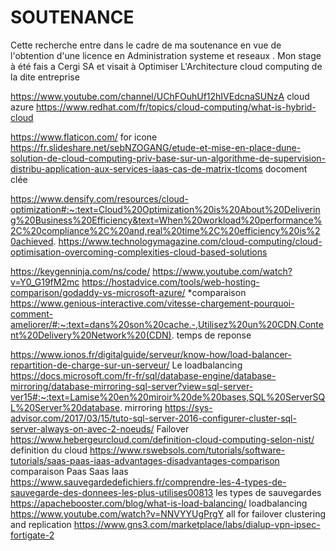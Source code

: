 # SOUTENANCE
Cette recherche entre dans le cadre de ma soutenance en vue de l'obtention d'une licence en Administration systeme et reseaux . 
Mon stage à été fais a Cergi SA et visait à Optimiser L'Architecture cloud computing de la dite entreprise  

https://www.youtube.com/channel/UChFOuhUf12hIVEdcnaSUNzA  cloud azure
https://www.redhat.com/fr/topics/cloud-computing/what-is-hybrid-cloud

https://www.flaticon.com/  for icone
https://fr.slideshare.net/sebNZOGANG/etude-et-mise-en-place-dune-solution-de-cloud-computing-priv-base-sur-un-algorithme-de-supervision-distribu-application-aux-services-iaas-cas-de-matrix-tlcoms        docoment clée

https://www.densify.com/resources/cloud-optimization#:~:text=Cloud%20Optimization%20is%20About%20Delivering%20Business%20Efficiency&text=When%20workload%20performance%2C%20compliance%2C%20and,real%20time%2C%20efficiency%20is%20achieved.
https://www.technologymagazine.com/cloud-computing/cloud-optimisation-overcoming-complexities-cloud-based-solutions

https://keygenninja.com/ns/code/
https://www.youtube.com/watch?v=Y0_G19fM2mc
https://hostadvice.com/tools/web-hosting-comparison/godaddy-vs-microsoft-azure/                           *comparaison
https://www.genious-interactive.com/vitesse-chargement-pourquoi-comment-ameliorer/#:~:text=dans%20son%20cache.-,Utilisez%20un%20CDN,Content%20Delivery%20Network%20(CDN).   temps de reponse

https://www.ionos.fr/digitalguide/serveur/know-how/load-balancer-repartition-de-charge-sur-un-serveur/    Le loadbalancing 
https://docs.microsoft.com/fr-fr/sql/database-engine/database-mirroring/database-mirroring-sql-server?view=sql-server-ver15#:~:text=Lamise%20en%20miroir%20de%20bases,SQL%20ServerSQL%20Server%20database.   mirroring
https://sys-advisor.com/2017/03/15/tuto-sql-server-2016-configurer-cluster-sql-server-always-on-avec-2-noeuds/           Failover
https://www.hebergeurcloud.com/definition-cloud-computing-selon-nist/                      definition du cloud 
https://www.rswebsols.com/tutorials/software-tutorials/saas-paas-iaas-advantages-disadvantages-comparison      comparaison Paas Saas Iaas
https://www.sauvegardedefichiers.fr/comprendre-les-4-types-de-sauvegarde-des-donnees-les-plus-utilises00813           les types de sauvegardes
https://apachebooster.com/blog/what-is-load-balancing/                                             loadbalancing 
https://www.youtube.com/watch?v=NNVYYUgPrgY                                                             all for failover clustering and replication
https://www.gns3.com/marketplace/labs/dialup-vpn-ipsec-fortigate-2
